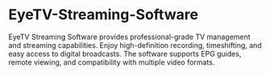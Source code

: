 # EyeTV-Streaming-Software
EyeTV Streaming Software provides professional-grade TV management and streaming capabilities. Enjoy high-definition recording, timeshifting, and easy access to digital broadcasts. The software supports EPG guides, remote viewing, and compatibility with multiple video formats.
